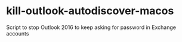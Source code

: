 # kill-outlook-autodiscover-macos
Script to stop Outlook 2016 to keep asking for password in Exchange accounts
